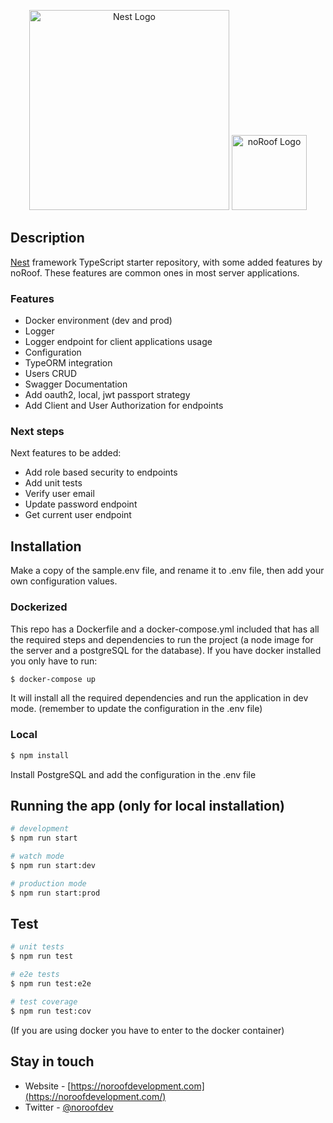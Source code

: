 <p align="center">
  <a href="http://nestjs.com/" target="blank"><img src="https://nestjs.com/img/logo_text.svg" width="320" alt="Nest Logo" /></a>
  <a href="https://noroofdevelopment.com/" target="blank"><img src="https://noroofdevelopment.com/assets/img/logo.png" height="120" alt="noRoof Logo" /></a>
</p>

## Description

[Nest](https://github.com/nestjs/nest) framework TypeScript starter repository, with some added features by noRoof. These features are common ones in most server applications.

### Features

- Docker environment (dev and prod)
- Logger
- Logger endpoint for client applications usage
- Configuration
- TypeORM integration
- Users CRUD
- Swagger Documentation
- Add oauth2, local, jwt passport strategy
- Add Client and User Authorization for endpoints

### Next steps

Next features to be added:

- Add role based security to endpoints
- Add unit tests
- Verify user email
- Update password endpoint
- Get current user endpoint

## Installation
Make a copy of the sample.env file, and rename it to .env file, then add your own configuration values.

### Dockerized
This repo has a Dockerfile and a docker-compose.yml included that has all the required steps and dependencies to run the project (a node image for the server and a postgreSQL for the database). If you have docker installed you only have to run:
```bash
$ docker-compose up
```
It will install all the required dependencies and run the application in dev mode.
(remember to update the configuration in the .env file)

### Local
```bash
$ npm install
```
Install PostgreSQL and add the configuration in the .env file

## Running the app (only for local installation)

```bash
# development
$ npm run start

# watch mode
$ npm run start:dev

# production mode
$ npm run start:prod
```

## Test

```bash
# unit tests
$ npm run test

# e2e tests
$ npm run test:e2e

# test coverage
$ npm run test:cov
```
(If you are using docker you have to enter to the docker container)

## Stay in touch

- Website - [https://noroofdevelopment.com](https://noroofdevelopment.com/)
- Twitter - [@noroofdev](https://twitter.com/noroofdev)
